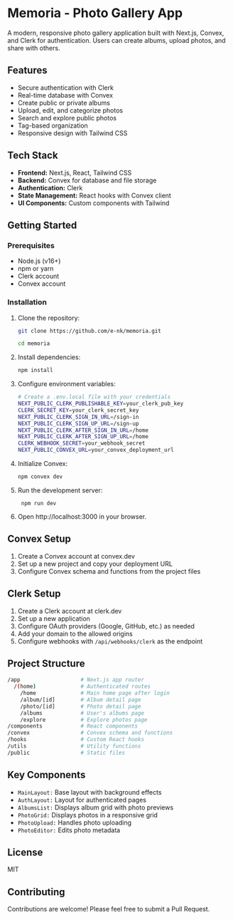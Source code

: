 # Memoria - Photo Gallery App

A modern, responsive photo gallery application built with Next.js, Convex, and Clerk for authentication. Users can create albums, upload photos, and share with others.


## Features

- Secure authentication with Clerk
- Real-time database with Convex
- Create public or private albums
- Upload, edit, and categorize photos
- Search and explore public photos
- Tag-based organization
- Responsive design with Tailwind CSS

## Tech Stack

- <b>Frontend:</b> Next.js, React, Tailwind CSS
- <b>Backend:</b> Convex for database and file storage
- <b>Authentication:</b> Clerk
- <b>State Management:</b> React hooks with Convex client
- <b>UI Components:</b> Custom components with Tailwind

## Getting Started

### Prerequisites

- Node.js (v16+)
- npm or yarn
- Clerk account
- Convex account

### Installation

1. Clone the repository:
	```bash
	git clone https://github.com/e-nk/memoria.git

	cd memoria
	```
2. Install dependencies:
	```bash
	npm install
	```
3. Configure environment variables:
	```bash
	# Create a .env.local file with your credentials
	NEXT_PUBLIC_CLERK_PUBLISHABLE_KEY=your_clerk_pub_key
	CLERK_SECRET_KEY=your_clerk_secret_key
	NEXT_PUBLIC_CLERK_SIGN_IN_URL=/sign-in
	NEXT_PUBLIC_CLERK_SIGN_UP_URL=/sign-up
	NEXT_PUBLIC_CLERK_AFTER_SIGN_IN_URL=/home
	NEXT_PUBLIC_CLERK_AFTER_SIGN_UP_URL=/home
	CLERK_WEBHOOK_SECRET=your_webhook_secret
	NEXT_PUBLIC_CONVEX_URL=your_convex_deployment_url
	```
4. Initialize Convex:
	```bash
	npm convex dev
	```
5. Run the development server:
 
		npm run dev
6. Open http://localhost:3000 in your browser.

## Convex Setup

1. Create a Convex account at convex.dev
2. Set up a new project and copy your deployment URL
3. Configure Convex schema and functions from the project files

## Clerk Setup

1. Create a Clerk account at clerk.dev
2. Set up a new application
3. Configure OAuth providers (Google, GitHub, etc.) as needed
4. Add your domain to the allowed origins
5. Configure webhooks with `/api/webhooks/clerk` as the endpoint

## Project Structure

```bash 
/app                   # Next.js app router
  /(home)              # Authenticated routes
    /home              # Main home page after login
    /album/[id]        # Album detail page
    /photo/[id]        # Photo detail page
    /albums            # User's albums page
    /explore           # Explore photos page
/components            # React components
/convex                # Convex schema and functions
/hooks                 # Custom React hooks
/utils                 # Utility functions
/public                # Static files
```

## Key Components

- `MainLayout:` Base layout with background effects
- ``AuthLayout:`` Layout for authenticated pages
- `AlbumsList:` Displays album grid with photo previews
- `PhotoGrid:` Displays photos in a responsive grid
- `PhotoUpload:` Handles photo uploading
- `PhotoEditor:` Edits photo metadata

## License
MIT

## Contributing
Contributions are welcome! Please feel free to submit a Pull Request.